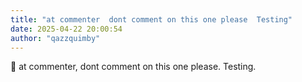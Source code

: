```yaml
---
title: "at commenter  dont comment on this one please  Testing"
date: 2025-04-22 20:00:54
author: "qazzquimby"
---
```


💭 at commenter, dont comment on this one please. Testing.
